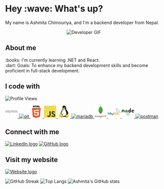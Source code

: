 <h1 align="left">Hey :wave: What's up?</h1>
<p align="left">My name is Ashmita Chimouriya, and I'm a backend developer from Nepal.</p>
<div align="center">
  <img src="https://media.giphy.com/media/qgQUggAC3Pfv687qPC/giphy.gif" alt="Developer GIF" width="500"/>
</div>

<h2 align="left">About me</h2>
<p align="left">
  :books: I'm currently learning .NET and React.<br>
  :dart: Goals: To enhance my backend development skills and become proficient in full-stack development.
</p>

<h2 align="left">I code with</h2>
<p align="left">
  <img src="https://komarev.com/ghpvc/?username=ashmita246&color=blue" alt="Profile Views" />
</p>
<div align="left">
 <a href="https://expressjs.com" target="_blank" rel="noreferrer">
    <img src="https://raw.githubusercontent.com/devicons/devicon/master/icons/express/express-original-wordmark.svg" alt="express" width="40" height="40"/>
  </a>
  <a href="https://git-scm.com/" target="_blank" rel="noreferrer">
    <img src="https://www.vectorlogo.zone/logos/git-scm/git-scm-icon.svg" alt="git" width="40" height="40"/>
  </a>
  <a href="https://www.w3.org/html/" target="_blank" rel="noreferrer">
    <img src="https://raw.githubusercontent.com/devicons/devicon/master/icons/html5/html5-original-wordmark.svg" alt="html5" width="40" height="40"/>
  </a>
  <a href="https://developer.mozilla.org/en-US/docs/Web/JavaScript" target="_blank" rel="noreferrer">
    <img src="https://raw.githubusercontent.com/devicons/devicon/master/icons/javascript/javascript-original.svg" alt="javascript" width="40" height="40"/>
  </a>
  <a href="https://www.linux.org/" target="_blank" rel="noreferrer">
    <img src="https://raw.githubusercontent.com/devicons/devicon/master/icons/linux/linux-original.svg" alt="linux" width="40" height="40"/>
  </a>
  <a href="https://mariadb.org/" target="_blank" rel="noreferrer">
    <img src="https://www.vectorlogo.zone/logos/mariadb/mariadb-icon.svg" alt="mariadb" width="40" height="40"/>
  </a>
  <a href="https://www.mongodb.com/" target="_blank" rel="noreferrer">
    <img src="https://raw.githubusercontent.com/devicons/devicon/master/icons/mongodb/mongodb-original-wordmark.svg" alt="mongodb" width="40" height="40"/>
  </a>
  <a href="https://www.mysql.com/" target="_blank" rel="noreferrer">
    <img src="https://raw.githubusercontent.com/devicons/devicon/master/icons/mysql/mysql-original-wordmark.svg" alt="mysql" width="40" height="40"/>
  </a>
  <a href="https://nodejs.org" target="_blank" rel="noreferrer">
    <img src="https://raw.githubusercontent.com/devicons/devicon/master/icons/nodejs/nodejs-original-wordmark.svg" alt="nodejs" width="40" height="40"/>
  </a>
  <a href="https://postman.com" target="_blank" rel="noreferrer">
    <img src="https://www.vectorlogo.zone/logos/getpostman/getpostman-icon.svg" alt="postman" width="40" height="40"/>
  </a>
</div>

<h2 align="left">Connect with me</h2>
<p align="left">
  <a href="https://np.linkedin.com/in/ashmita-c-141886225"><img src="https://cdn.jsdelivr.net/gh/devicons/devicon/icons/linkedin/linkedin-original.svg" height="40" alt="LinkedIn logo" /></a>
  <a href="https://github.com/ashmita246"><img src="https://cdn.jsdelivr.net/gh/devicons/devicon/icons/github/github-original.svg" height="40" alt="GitHub logo" /></a>
</p>

<h2 align="left">Visit my website</h2>
<p align="left">
  <a href="https://zippyplan.com/"><img src="https://img.shields.io/badge/Website-Visit%20Now-blue" alt="Website logo" /></a>
</p>

![GitHub Streak](https://github-readme-streak-stats.herokuapp.com/?user=ashmita246&theme=dark&hide_border=true)
![Top Langs](https://github-readme-stats.vercel.app/api/top-langs/?username=ashmita246&layout=compact&theme=dark&hide_border=true)
![Ashmita's GitHub stats](https://github-readme-stats.vercel.app/api?username=ashmita246&show_icons=true&theme=dark&hide_border=true)
